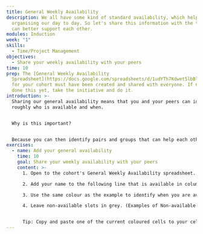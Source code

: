```yaml
---
title: General Weekly Availability
description: We all have some kind of standard availability, which helps us
  organising our day to day. So let's share this information with the team so we
  can better support each other.
modules: Induction
week: "1"
skills:
  - Time/Project Management
objectives:
  - Share your weekly availability with your peers
time: 10
prep: T﻿he [General Weekly Availability
  Spreadsheet](https://docs.google.com/spreadsheets/d/1udYTh7Kdwet5lbBlx_Nn2MQS4v6UX4aQ4E7AsPteCjY/edit#gid=0)
  for your cohort must have been created and shared with everyone. If no one has
  done this yet, take the initiative and do it.
introduction: >-
  S﻿haring our general availability means that you and your peers can identify
  roughly who is available and when. 


  Why is this important? 


  Because you can then identify pairs and groups that can help each other, and helping each other isn't only good for the community and your relationship and makes us feel good about ourselves.
exercises:
  - name: Add your general availability
    time: 10
    goal: Share your weekly availability with your peers
    content: >-
      1. Open to the cohort's General Weekly Availability spreadsheet. 

      2. A﻿dd your name to the following line that is available in column A

      3. Use the same colour as the example to identify when you are available. 

      4. L﻿eave non-available slots in grey. (Examples of Non-available slots: school pick-up/drop-off times, eating times, individual studying, part-time job, resting time, exercising times, mental health focus, etc. You do not have to detail what you are doing, but consider these when adding your availability)


      T﻿ip: Copy and paste one of the current coloured cells to your cell, this way you don't have to figure out what's the correct colour to use.
---
```

